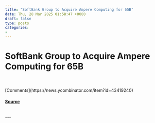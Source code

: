 ```yaml
---
title: "SoftBank Group to Acquire Ampere Computing for 65B"
date: Thu, 20 Mar 2025 01:58:47 +0000
draft: false
type: posts
categories: 
- 
---
```

# SoftBank Group to Acquire Ampere Computing for 65B

<br/>

<br/>
[Comments](https://news.ycombinator.com/item?id=43419240)

#### [Source](https://group.softbank/en/news/press/20250320)

<br/>
---
